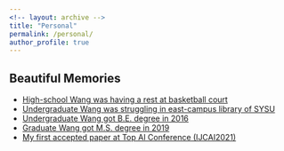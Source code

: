 ```yaml
---
<!-- layout: archive -->
title: "Personal"
permalink: /personal/
author_profile: true
---
```

 
## Beautiful Memories

*  [High-school Wang was having a rest at basketball court][hs1]
*  [Undergraduate Wang was struggling in east-campus library of SYSU][UG1]
*  [Undergraduate Wang got B.E. degree in 2016][BE]
*  [Graduate Wang got M.S. degree in 2019][master1]
*  [My first accepted paper at Top AI Conference (IJCAI2021)][IJCAI2021]

[hs1]: https://wangjw6.github.io/images/hs.png
[UG1]: https://wangjw6.github.io/images/undergraduate.png
[master1]: https://wangjw6.github.io/images/master.png
[BE]: https://wangjw6.github.io/images/bachelor.png
[IJCAI2021]: https://wangjw6.github.io/images/accept.png


